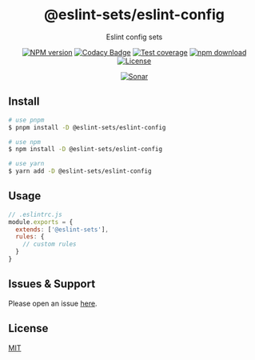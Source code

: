 <div style="text-align: center;" align="center">

# @eslint-sets/eslint-config

Eslint config sets

[![NPM version][npm-image]][npm-url]
[![Codacy Badge][codacy-image]][codacy-url]
[![Test coverage][codecov-image]][codecov-url]
[![npm download][download-image]][download-url]
[![License][license-image]][license-url]

[![Sonar][sonar-image]][sonar-url]

</div>

## Install

```bash
# use pnpm
$ pnpm install -D @eslint-sets/eslint-config

# use npm
$ npm install -D @eslint-sets/eslint-config

# use yarn
$ yarn add -D @eslint-sets/eslint-config
```

## Usage

```js
// .eslintrc.js
module.exports = {
  extends: ['@eslint-sets'],
  rules: {
    // custom rules
  }
}
```

## Issues & Support

Please open an issue [here](https://github.com/saqqdy/eslint-sets/issues).

## License

[MIT](LICENSE)

[npm-image]: https://img.shields.io/npm/v/@eslint-sets/eslint-config.svg?style=flat-square
[npm-url]: https://npmjs.org/package/@eslint-sets/eslint-config
[codacy-image]: https://app.codacy.com/project/badge/Grade/f70d4880e4ad4f40aa970eb9ee9d0696
[codacy-url]: https://www.codacy.com/gh/saqqdy/@eslint-sets/eslint-config/dashboard?utm_source=github.com&utm_medium=referral&utm_content=saqqdy/@eslint-sets/eslint-config&utm_campaign=Badge_Grade
[codecov-image]: https://img.shields.io/codecov/c/github/saqqdy/@eslint-sets/eslint-config.svg?style=flat-square
[codecov-url]: https://codecov.io/github/saqqdy/@eslint-sets/eslint-config?branch=master
[download-image]: https://img.shields.io/npm/dm/@eslint-sets/eslint-config.svg?style=flat-square
[download-url]: https://npmjs.org/package/@eslint-sets/eslint-config
[license-image]: https://img.shields.io/badge/License-MIT-blue.svg
[license-url]: LICENSE
[sonar-image]: https://sonarcloud.io/api/project_badges/quality_gate?project=saqqdy_eslint-sets
[sonar-url]: https://sonarcloud.io/dashboard?id=saqqdy_eslint-sets
